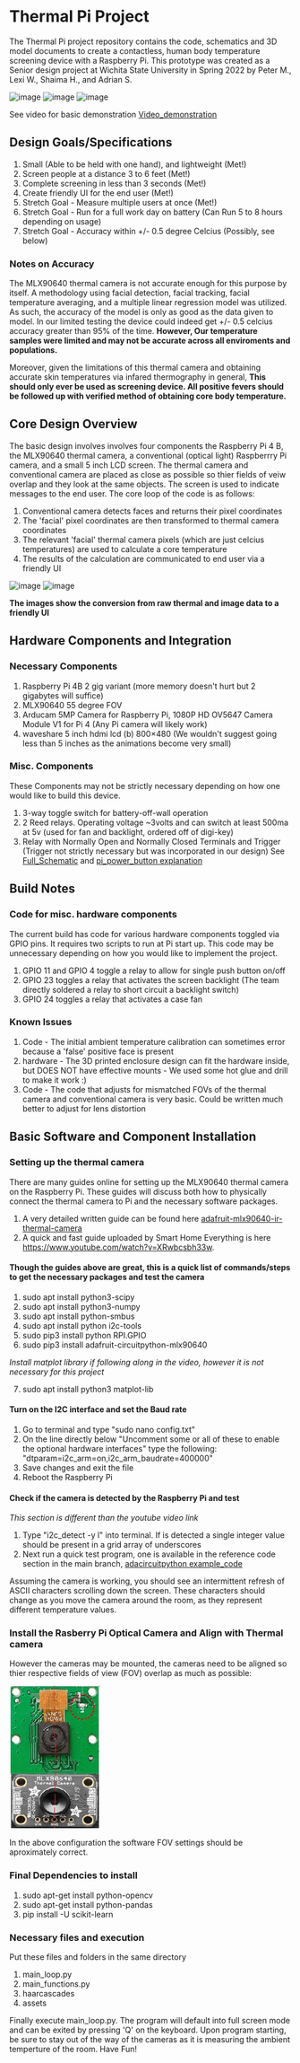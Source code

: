 # Thermal Pi Project
The Thermal Pi project repository contains the code, schematics and 3D model documents to create a contactless, human body temperature screening device with a Raspberry Pi. This prototype was created as a Senior design project at Wichita State University in Spring 2022 by Peter M., Lexi W., Shaima H., and Adrian S.


![image](https://user-images.githubusercontent.com/99409502/183681615-91228a1e-6a97-4f3c-8c00-d679fa8c1665.png)
![image](https://user-images.githubusercontent.com/99409502/183681972-60288032-311e-4323-a0b5-ae1a2fa4eb10.png)
![image](https://user-images.githubusercontent.com/99409502/183682458-b8451d3c-55b2-4d2e-822c-af865bdd11c3.png)

See video for basic demonstration [Video_demonstration](https://youtu.be/Jvymuu6-stE)


## Design Goals/Specifications

1) Small (Able to be held with one hand), and lightweight (Met!)
2) Screen people at a distance 3 to 6 feet (Met!)
3) Complete screening in less than 3 seconds (Met!)
4) Create friendly UI for the end user (Met!)
5) Stretch Goal - Measure multiple users at once (Met!)
6) Stretch Goal - Run for a full work day on battery (Can Run 5 to 8 hours depending on usage)
7) Stretch Goal - Accuracy within +/- 0.5 degree Celcius (Possibly, see below)

### Notes on Accuracy
The MLX90640 thermal camera is not accurate enough for this purpose by itself. A methodology using facial detection, facial tracking, facial temperature averaging, and a multiple linear regression model was utilized. As such, the accuracy of the model is only as good as the data given to model. In our limited testing the device could indeed get +/- 0.5 celcius accuracy greater than 95% of the time. **However, Our temperature samples were limited and may not be accurate across all enviroments and populations.**

Moreover, given the limitations of this thermal camera and obtaining accurate skin temperatures via infared thermography in general, **This should only ever be used as screening device. All positive fevers should be followed up with verified method of obtaining core body temperature.**

## Core Design Overview
The basic design involves involves four components the Raspberry Pi 4 B, the MLX90640 thermal camera, a conventional (optical light) Raspberrry Pi camera, and a small 5 inch LCD screen. The thermal camera and conventional camera are placed as close as possible so thier fields of veiw overlap and they look at the same objects. The screen is used to indicate messages to the end user. The core loop of the code is as follows:

1) Conventional camera detects faces and returns their pixel coordinates
2) The 'facial' pixel coordinates are then transformed to thermal camera coordinates
3) The relevant 'facial' thermal camera pixels (which are just celcius temperatures) are used to calculate a core temperature
4) The results of the calculation are communicated to end user via a friendly UI

![image](https://user-images.githubusercontent.com/99409502/183878792-c5ec24fb-e5d1-4133-99b2-cbb46d1a874b.png)
![image](https://user-images.githubusercontent.com/99409502/183878865-9a9539d5-b326-4009-9476-f518b094951c.png)

**The images show the conversion from raw thermal and image data to a friendly UI**

## Hardware Components and Integration

### Necessary Components

1) Raspberry Pi 4B 2 gig variant (more memory doesn't hurt but 2 gigabytes will suffice)
2) MLX90640 55 degree FOV
3) Arducam 5MP Camera for Raspberry Pi, 1080P HD OV5647 Camera Module V1 for Pi 4 (Any Pi camera will likely work)
4) waveshare 5 inch hdmi lcd (b) 800×480 (We wouldn't suggest going less than 5 inches as the animations become very small)

### Misc. Components
These Components may not be strictly necessary depending on how one would like to build this device.
1) 3-way toggle switch for battery-off-wall operation
2) 2 Reed relays. Operating voltage ~3volts and can switch at least 500ma at 5v (used for fan and backlight, ordered off of digi-key)
3) Relay with Normally Open and Normally Closed Terminals and Trigger (Trigger not strictly necessary but was incorporated in our design)
See [Full_Schematic](https://github.com/peterWSU109/ThermalPi/blob/0f1ca807e247e0bf635c6557d95f849d3ba87a80/Senior%20Design%20Schematic%20BOTH.png) and [pi_power_button explanation](https://github.com/peterWSU109/ThermalPi/blob/59b25400a38b9f8c12cb0b1cb150e04c7f70e910/Pi_Power_Button_Explanation.jpg)

## Build Notes

### Code for misc. hardware components
The current build has code for various hardware components toggled via GPIO pins. It requires two scripts to run at Pi start up.
This code may be unnecessary depending on how you would like to implement the project.
1) GPIO 11 and GPIO 4 toggle a relay to allow for single push button on/off 
2) GPIO 23 toggles a relay that activates the screen backlight (The team directly soldered a relay to short circuit a backlight switch)
3) GPIO 24 toggles a relay that activates a case fan

### Known Issues

1) Code - The initial ambient temperature calibration can sometimes error because a 'false' positive face is present
2) hardware - The 3D printed enclosure design can fit the hardware inside, but DOES NOT have effective mounts - We used some hot glue and drill to make it work :)
3) Code - The code that adjusts for mismatched FOVs of the thermal camera and conventional camera is very basic. Could be written much better to adjust for lens distortion

## Basic Software and Component Installation
### Setting up the thermal camera
There are many guides online for setting up the MLX90640 thermal camera on the Raspberry Pi.
These guides will discuss both how to physically connect the thermal camera to Pi and the necessary software packages.

1) A very detailed written guide can be found here [adafruit-mlx90640-ir-thermal-camera](https://learn.adafruit.com/adafruit-mlx90640-ir-thermal-camera)
2) A quick and fast guide uploaded by Smart Home Everything is here https://www.youtube.com/watch?v=XRwbcsbh33w.

#### Though the guides above are great, this is a quick list of commands/steps to get the necessary packages and test the camera
1) sudo apt install python3-scipy
2) sudo apt install python3-numpy
3) sudo apt install python-smbus
4) sudo apt install python i2c-tools
5) sudo pip3 install python RPI.GPIO
6) sudo pip3 install adafruit-circuitpython-mlx90640

 *Install matplot library if following along in the video, however it is not necessary for this project*
 
 7) sudo apt install python3 matplot-lib

#### Turn on the I2C interface and set the Baud rate
1) Go to terminal and type "sudo nano config.txt"
2) On the line directly below "Uncomment some or all of these to enable the optional hardware interfaces" type the following:
      "dtparam=i2c_arm=on,i2c_arm_baudrate=400000"
3) Save changes and exit the file
4) Reboot the Raspberry Pi

#### Check if the camera is detected by the Raspberry Pi and test
*This section is different than the youtube video link*
1) Type "i2c_detect -y l" into terminal. If is detected a single integer value should be present in a grid array of underscores
2) Next run a quick test program, one is available in the reference code section in the main branch, [adacircuitpython example_code](https://github.com/peterWSU109/ThermalPi/blob/01376b959330d6dd1ddbc45c62da55b1f1fccd90/Reference_Code/Thermal_Camera_Example_Code.py)

Assuming the camera is working, you should see an intermittent refresh of ASCII characters scrolling down the screen. These characters should change as you move the camera around the room, as they represent different temperature values.

### Install the Rasberry Pi Optical Camera and Align with Thermal camera

However the cameras may be mounted, the cameras need to be aligned so thier respective fields of view (FOV) overlap as much as possible:

![camera line up](https://github.com/peterWSU109/ThermalPi/blob/d1cf1d4a702ee568faaf213b1ca062d244e2f426/images_videos/physical%20camera%20line%20up.jpg)

In the above configuration the software FOV settings should be aproximately correct.

### Final Dependencies to install

1) sudo apt-get install python-opencv
2) sudo apt-get install python-pandas
3) pip install -U scikit-learn

### Necessary files and execution

Put these files and folders in the same directory
1) main_loop.py
2) main_functions.py
3) haarcascades
4) assets

Finally execute main_loop.py. The program will default into full screen mode and can be exited by pressing 'Q' on the keyboard.
Upon program starting, be sure to stay out of the way of the cameras as it is measuring the ambient temperture of the room. Have Fun!



